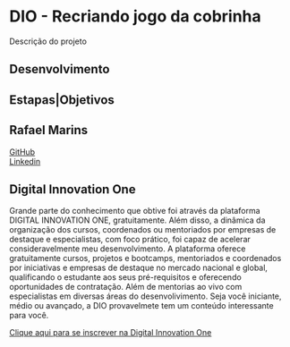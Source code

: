 # DIO - Recriando jogo da cobrinha
Descrição do projeto

## Desenvolvimento

## Estapas|Objetivos

## Rafael Marins
[GitHub](https://github.com/hardcore3m)  
[Linkedin](http://br.linkedin.com/in/rrmarins)

## Digital Innovation One
Grande parte do conhecimento que obtive foi através da plataforma DIGITAL INNOVATION ONE, gratuitamente. Além disso, a dinâmica da organização dos cursos, coordenados ou mentoriados por empresas de destaque e especialistas, com foco prático, foi capaz de acelerar consideravelmente meu desenvolvimento.
A plataforma oferece gratuitamente cursos, projetos e bootcamps, mentoriados e coordenados por iniciativas e empresas de destaque no mercado nacional e global, qualificando o estudante aos seus pré-requisitos e oferecendo oportunidades de contratação. Além de mentorias ao vivo com especialistas em diversas áreas do desenvolivimento.
Seja você iniciante, médio ou avançado, a DIO provavelmete tem um conteúdo interessante para você.

[Clique aqui para se inscrever na Digital Innovation One](https://digitalinnovation.one/sign-up?ref=YJWOMJ77OW)  
